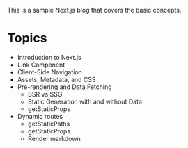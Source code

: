 This is a sample Next.js blog that covers the basic concepts.

# Topics
- Introduction to Next.js
- Link Component
- Client-Side Navigation
- Assets, Metadata, and CSS
- Pre-rendering and Data Fetching
  - SSR vs SSG 
  - Static Generation with and without Data
  - getStaticProps
- Dynamic routes
  - getStaticPaths
  - getStaticProps
  - Render markdown